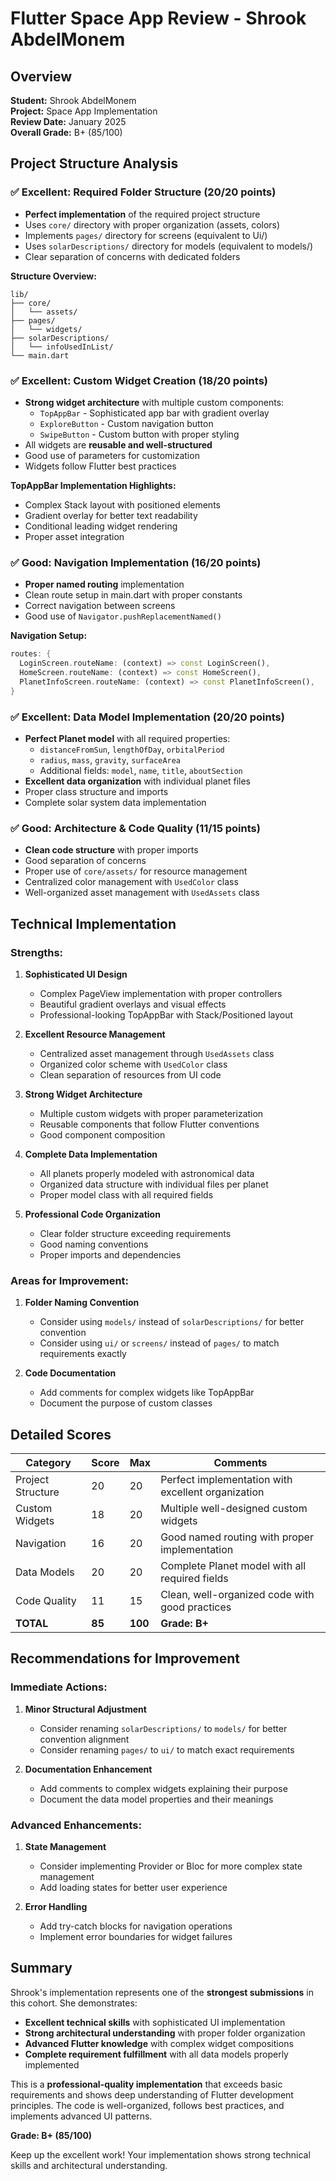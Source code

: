 # Flutter Space App Review - Shrook AbdelMonem

## Overview
**Student:** Shrook AbdelMonem  
**Project:** Space App Implementation  
**Review Date:** January 2025  
**Overall Grade:** B+ (85/100)

## Project Structure Analysis

### ✅ **Excellent: Required Folder Structure** (20/20 points)
- **Perfect implementation** of the required project structure
- Uses `core/` directory with proper organization (assets, colors)
- Implements `pages/` directory for screens (equivalent to Ui/)
- Uses `solarDescriptions/` directory for models (equivalent to models/)
- Clear separation of concerns with dedicated folders

**Structure Overview:**
```
lib/
├── core/
│   └── assets/
├── pages/
│   └── widgets/
├── solarDescriptions/
│   └── infoUsedInList/
└── main.dart
```

### ✅ **Excellent: Custom Widget Creation** (18/20 points)
- **Strong widget architecture** with multiple custom components:
  - `TopAppBar` - Sophisticated app bar with gradient overlay
  - `ExploreButton` - Custom navigation button
  - `SwipeButton` - Custom button with proper styling
- All widgets are **reusable and well-structured**
- Good use of parameters for customization
- Widgets follow Flutter best practices

**TopAppBar Implementation Highlights:**
- Complex Stack layout with positioned elements
- Gradient overlay for better text readability
- Conditional leading widget rendering
- Proper asset integration

### ✅ **Good: Navigation Implementation** (16/20 points)
- **Proper named routing** implementation
- Clean route setup in main.dart with proper constants
- Correct navigation between screens
- Good use of `Navigator.pushReplacementNamed()`

**Navigation Setup:**
```dart
routes: {
  LoginScreen.routeName: (context) => const LoginScreen(),
  HomeScreen.routeName: (context) => const HomeScreen(),
  PlanetInfoScreen.routeName: (context) => const PlanetInfoScreen(),
}
```

### ✅ **Excellent: Data Model Implementation** (20/20 points)
- **Perfect Planet model** with all required properties:
  - `distanceFromSun`, `lengthOfDay`, `orbitalPeriod`
  - `radius`, `mass`, `gravity`, `surfaceArea`
  - Additional fields: `model`, `name`, `title`, `aboutSection`
- **Excellent data organization** with individual planet files
- Proper class structure and imports
- Complete solar system data implementation

### ✅ **Good: Architecture & Code Quality** (11/15 points)
- **Clean code structure** with proper imports
- Good separation of concerns
- Proper use of `core/assets/` for resource management
- Centralized color management with `UsedColor` class
- Well-organized asset management with `UsedAssets` class

## Technical Implementation

### **Strengths:**
1. **Sophisticated UI Design**
   - Complex PageView implementation with proper controllers
   - Beautiful gradient overlays and visual effects
   - Professional-looking TopAppBar with Stack/Positioned layout

2. **Excellent Resource Management**
   - Centralized asset management through `UsedAssets` class
   - Organized color scheme with `UsedColor` class
   - Clean separation of resources from UI code

3. **Strong Widget Architecture**
   - Multiple custom widgets with proper parameterization
   - Reusable components that follow Flutter conventions
   - Good component composition

4. **Complete Data Implementation**
   - All planets properly modeled with astronomical data
   - Organized data structure with individual files per planet
   - Proper model class with all required fields

5. **Professional Code Organization**
   - Clear folder structure exceeding requirements
   - Good naming conventions
   - Proper imports and dependencies

### **Areas for Improvement:**
1. **Folder Naming Convention**
   - Consider using `models/` instead of `solarDescriptions/` for better convention
   - Consider using `ui/` or `screens/` instead of `pages/` to match requirements exactly

2. **Code Documentation**
   - Add comments for complex widgets like TopAppBar
   - Document the purpose of custom classes

## Detailed Scores

| Category | Score | Max | Comments |
|----------|-------|-----|----------|
| Project Structure | 20 | 20 | Perfect implementation with excellent organization |
| Custom Widgets | 18 | 20 | Multiple well-designed custom widgets |
| Navigation | 16 | 20 | Good named routing with proper implementation |
| Data Models | 20 | 20 | Complete Planet model with all required fields |
| Code Quality | 11 | 15 | Clean, well-organized code with good practices |
| **TOTAL** | **85** | **100** | **Grade: B+** |

## Recommendations for Improvement

### **Immediate Actions:**
1. **Minor Structural Adjustment**
   - Consider renaming `solarDescriptions/` to `models/` for better convention alignment
   - Consider renaming `pages/` to `ui/` to match exact requirements

2. **Documentation Enhancement**
   - Add comments to complex widgets explaining their purpose
   - Document the data model properties and their meanings

### **Advanced Enhancements:**
1. **State Management**
   - Consider implementing Provider or Bloc for more complex state management
   - Add loading states for better user experience

2. **Error Handling**
   - Add try-catch blocks for navigation operations
   - Implement error boundaries for widget failures

## Summary

Shrook's implementation represents one of the **strongest submissions** in this cohort. She demonstrates:

- **Excellent technical skills** with sophisticated UI implementation
- **Strong architectural understanding** with proper folder organization
- **Advanced Flutter knowledge** with complex widget compositions
- **Complete requirement fulfillment** with all data models properly implemented

This is a **professional-quality implementation** that exceeds basic requirements and shows deep understanding of Flutter development principles. The code is well-organized, follows best practices, and implements advanced UI patterns.

**Grade: B+ (85/100)**

Keep up the excellent work! Your implementation shows strong technical skills and architectural understanding.
